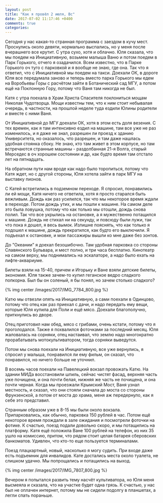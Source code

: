 ```yaml
---
layout: post
title: "Как я провёл 2 июля, Вс"
date: 2017-07-02 11:17:46 +0400
comments: true
categories: 
---
```

Сегодня у нас какая-то странная программа с заездом в кучу мест. Проснулись около девяти, нормально выспались, но у меня после вчерашнего все крутит. С утра сухо, хотя и облачно. Юля сказала, что мы поедем на Инициативную, возьмем малыша Ваню и потом поедем в Парк Горького, отчего я озадачился. Всем известно, что в Парке Горького оч туго с парковкой и я вообще не знаю, где она. Так что я ответил, что с Инициативной мы поедем на такси. Доехали ОК, в дороге Юля все передумала заново и теперь вместо парка Горького мы едем на Воробьевы Горы с расчётом зайти в Ботанический сад МГУ, а потом ещё на Поклонную Гору, потому что Ваня там никогда не был.

Катя с утра поехала в Храм Христа Спасителя поклониться мощам Николая Чудотворца. Мощи известны тем, что к ним стоит небывалая очередь, в частности, на прошлой неделе туда ездили Юлины родители и вместе с ними Ваня.

От Инициативной до МГУ доехали ОК, хотя в этом есть доля везения. С тех времен, как я там интенсивно ездил на машине, там все уже не раз изменилось, и я даже не знал, разрешен ли проезд к зданию Университета, но оказалось, что разрешен, и там даже нашлась удобная стоянка сбоку. Не знаю, кто там живет в этом корпусе, но там встречаются странные машины - раздолбанная 21-я Волга, старый Мерседес в оч хорошем состоянии и др, как будто время там отстало лет на пятнадцать.



На обратном пути нам вроде как надо было торопиться, потому что Катя ждет, но с другой стороны, Юля хотела зайти в парк МГУ на выставку пионов.



С Катей встретились в подземном переходе. Я спросил, понравились ли ей мощи, Катя ничего не ответила, хотя я просто старался быть вежливым. Дождь как раз усилился, так что мы некоторое время ждали в переходе. Потом дождь утих, и мы пошли к машине. На самом деле это была ловушка, потому что как только мы отошли, дождь снова полил. Так что все укрылись на остановке, а я мужественно потащился к машине. Дождь не стихал ни на секунду, и повсюду были лужи, так что пока я дошел, я весь вымок. Излишне пояснять, что как только я подошел к машине, дождь прекратился, как будто его выключили. Я подъехал к остановке, и мои пассажиры вышли ко мне даже без зонтов. 

До "Океании" я доехал безошибочно. Там удобная парковка со стороны Славянского Бульвара, и мест полно, и три часа бесплатно. Кинотеатр на самом верху, мы поднимались на эскалаторе, а надо было ехать на лифте-аквариуме. 

Билеты взяли на 15-40, причем и Игорьку и Ване взяли детские билеты, экономия. Юля также зачем-то купил геганское ведро сладкого попкорна. Был бы он соленый, я бы понял, но зачем столько сладкого?

{% img center /images/2017/IMG_7784_800.jpg %}

Катю мы отвезли опять на Инициативную, а сами поехали в Одинцово, потому что отец как раз приехал с дачи, и надо передать ему вещи, которые Юля купила для Поли и ещё мясо. Доехали благополучно, приткнулись во дворе.

Отец приготовил нам обед, мясо с грибами, очень кстати, потому что я проголодался. Также я похвалился фоточками за последний месяц. Юля жаловалась на сорняки, отец настаивал, что землю надо многократно прорабатывать мотокультиватором, тогда сорняки выведутся.

Потом мы снова поехали на Инициативную, все уже вернулись, я спросил у малыша, понравился ли ему фильм, он сказал, что понравился, но ничего больше не уточнил.  

В восемь часов поехали на Павелецкий вокзал провожать Катю. На здании МИДа восстановили шпиль, сейчас чистят фасад, верхняя часть уже почищена, и она почти белая, нижняя же часть не почищена, и она почти черная. Когда мы проезжали Крымский Мост, Ваня узнал местность, и сказал, что они стояли сначала до моста со стороны Фрунзенской, а потом от моста до храма, меня аж передернуло, как я себе это представил.

Странным образом уже в 8-15 мы были около вокзала. Припарковались, как обычно, парковка 150 рублей в час. Потом ещё некоторое время прождали в зале ожидания и посмотрели фоточки на фотике. К счастью, поезд подали довольно скоро, и мы потащились на платформу. Катя ещё положила Ване 100 рублей на телефон, из них 35 ушло на комиссию, притом, что рядом стоит целая батарея сберовских банкоматов. Удивлен, что кто-то еще пользуется терминалами.

Поезд плацкартный, новый, насколько я могу судить. При входе даже есть подъемник для инвалидов. Кате достались места около туалета, не слишком удачно. Мы попрощались и потащились на выход.

{% img center /images/2017/IMG_7807_800.jpg %}

Вечером я попытался развить тему насчёт культиватора, но Юля меня высмеяла и сказала, что на участке будет одна грязь. К счастью, у нас был не оплачен интернет, потому мы не сидели подолгу в планшетах, а легли спать пораньше.